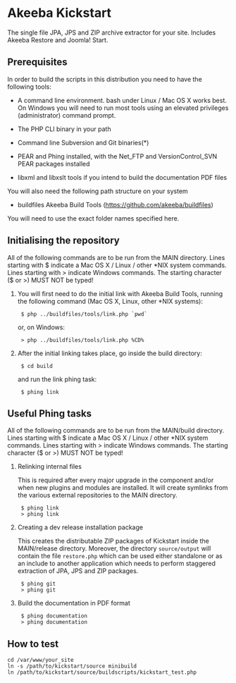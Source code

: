 # Akeeba Kickstart

The single file JPA, JPS and ZIP archive extractor for your site. Includes Akeeba Restore and Joomla! Start.

## Prerequisites

In order to build the scripts in this distribution you need to have the following tools:

- A command line environment. bash under Linux / Mac OS X works best. On Windows you will need to run most tools using an elevated privileges (administrator) command prompt.

- The PHP CLI binary in your path

- Command line Subversion and Git binaries(*)

- PEAR and Phing installed, with the Net_FTP and VersionControl_SVN PEAR packages installed

- libxml and libxslt tools if you intend to build the documentation PDF files

You will also need the following path structure on your system

- buildfiles	Akeeba Build Tools (https://github.com/akeeba/buildfiles)

You will need to use the exact folder names specified here.

## Initialising the repository

All of the following commands are to be run from the MAIN directory. Lines
starting with $ indicate a Mac OS X / Linux / other *NIX system commands. Lines
starting with > indicate Windows commands. The starting character ($ or >) MUST
NOT be typed!

1. You will first need to do the initial link with Akeeba Build Tools, running
   the following command (Mac OS X, Linux, other *NIX systems):

		$ php ../buildfiles/tools/link.php `pwd`

   or, on Windows:

		> php ../buildfiles/tools/link.php %CD%

2. After the initial linking takes place, go inside the build directory:

		$ cd build

   and run the link phing task:

		$ phing link

## Useful Phing tasks

All of the following commands are to be run from the MAIN/build directory.
Lines starting with $ indicate a Mac OS X / Linux / other *NIX system commands.
Lines starting with > indicate Windows commands. The starting character ($ or >)
MUST NOT be typed!

1. Relinking internal files

   This is required after every major upgrade in the component and/or when new
   plugins and modules are installed. It will create symlinks from the
   various external repositories to the MAIN directory.

		$ phing link
		> phing link

1. Creating a dev release installation package

   This creates the distributable ZIP packages of Kickstart inside the MAIN/release directory. Moreover, the directory `source/output` will contain the file `restore.php` which can be used either standalone or as an include to another application which needs to perform staggered extraction of JPA, JPS and ZIP packages.

		$ phing git
		> phing git

1. Build the documentation in PDF format

		$ phing documentation
		> phing documentation

## How to test

```
cd /var/www/your_site
ln -s /path/to/kickstart/source minibuild
ln /path/to/kickstart/source/buildscripts/kickstart_test.php
```